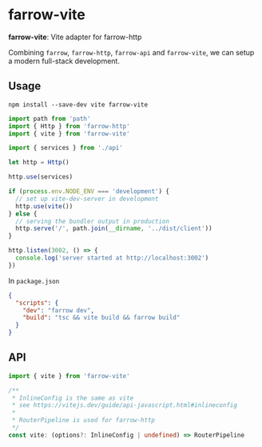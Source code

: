 # farrow-vite

**farrow-vite**: Vite adapter for farrow-http

Combining `farrow`, `farrow-http`, `farrow-api` and `farrow-vite`, we can setup a modern full-stack development.

## Usage

`npm install --save-dev vite farrow-vite`

```typescript
import path from 'path'
import { Http } from 'farrow-http'
import { vite } from 'farrow-vite'

import { services } from './api'

let http = Http()

http.use(services)

if (process.env.NODE_ENV === 'development') {
  // set up vite-dev-server in development
  http.use(vite())
} else {
  // serving the bundler output in production
  http.serve('/', path.join(__dirname, '../dist/client'))
}

http.listen(3002, () => {
  console.log('server started at http://localhost:3002')
})
```

In `package.json`

```json
{
  "scripts": {
    "dev": "farrow dev",
    "build": "tsc && vite build && farrow build"
  }
}
```

## API

```typescript
import { vite } from 'farrow-vite'

/**
 * InlineConfig is the same as vite
 * see https://vitejs.dev/guide/api-javascript.html#inlineconfig
 *
 * RouterPipeline is used for farrow-http
 */
const vite: (options?: InlineConfig | undefined) => RouterPipeline
```

